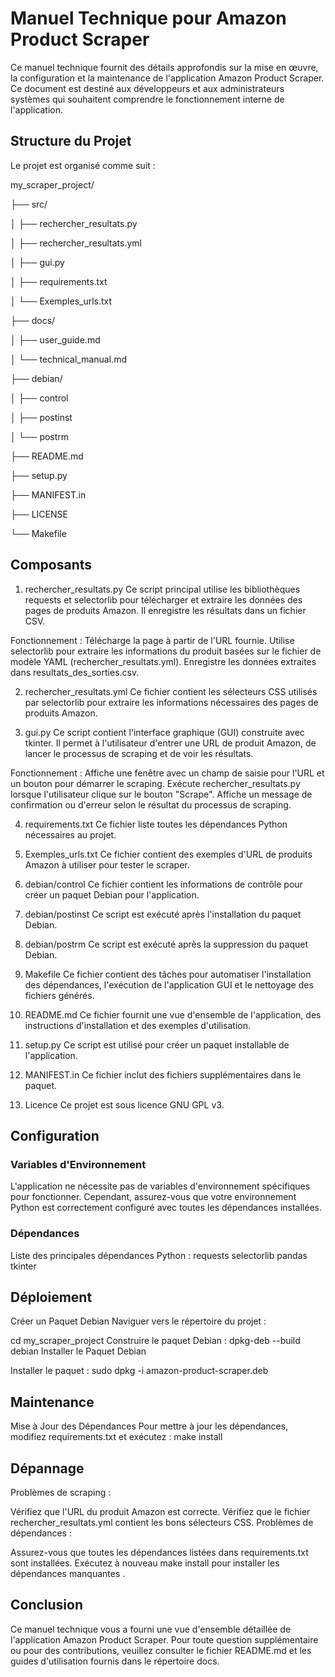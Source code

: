 # Manuel Technique pour Amazon Product Scraper

Ce manuel technique fournit des détails approfondis sur la mise en œuvre, la configuration et la maintenance de l'application Amazon Product Scraper. Ce document est destiné aux développeurs et aux administrateurs systèmes qui souhaitent comprendre le fonctionnement interne de l'application.

## Structure du Projet
Le projet est organisé comme suit :

my_scraper_project/

├── src/

│   ├── rechercher_resultats.py

│   ├── rechercher_resultats.yml

│   ├── gui.py

│   ├── requirements.txt

│   └── Exemples_urls.txt

├── docs/

│   ├── user_guide.md

│   └── technical_manual.md

├── debian/

│   ├── control

│   ├── postinst

│   └── postrm

├── README.md

├── setup.py

├── MANIFEST.in

├── LICENSE

└── Makefile

## Composants

1. rechercher_resultats.py
Ce script principal utilise les bibliothèques requests et selectorlib pour télécharger et extraire les données des pages de produits Amazon. Il enregistre les résultats dans un fichier CSV.

Fonctionnement :
Télécharge la page à partir de l'URL fournie.
Utilise selectorlib pour extraire les informations du produit basées sur le fichier de modèle YAML (rechercher_resultats.yml).
Enregistre les données extraites dans resultats_des_sorties.csv.

2. rechercher_resultats.yml
Ce fichier contient les sélecteurs CSS utilisés par selectorlib pour extraire les informations nécessaires des pages de produits Amazon.

3. gui.py
Ce script contient l'interface graphique (GUI) construite avec tkinter. Il permet à l'utilisateur d'entrer une URL de produit Amazon, de lancer le processus de scraping et de voir les résultats.

Fonctionnement :
Affiche une fenêtre avec un champ de saisie pour l'URL et un bouton pour démarrer le scraping.
Exécute rechercher_resultats.py lorsque l'utilisateur clique sur le bouton "Scrape".
Affiche un message de confirmation ou d'erreur selon le résultat du processus de scraping.

4. requirements.txt
Ce fichier liste toutes les dépendances Python nécessaires au projet.


5. Exemples_urls.txt
Ce fichier contient des exemples d'URL de produits Amazon à utiliser pour tester le scraper.

6. debian/control
Ce fichier contient les informations de contrôle pour créer un paquet Debian pour l'application.

 
7. debian/postinst
Ce script est exécuté après l'installation du paquet Debian.


8. debian/postrm
Ce script est exécuté après la suppression du paquet Debian.


9. Makefile
Ce fichier contient des tâches pour automatiser l'installation des dépendances, l'exécution de l'application GUI et le nettoyage des fichiers générés.

	
10. README.md
Ce fichier fournit une vue d'ensemble de l'application, des instructions d'installation et des exemples d'utilisation.

11. setup.py
Ce script est utilisé pour créer un paquet installable de l'application.


12. MANIFEST.in
Ce fichier inclut des fichiers supplémentaires dans le paquet.

13. Licence
Ce projet est sous licence GNU GPL v3.

## Configuration

### Variables d'Environnement

L'application ne nécessite pas de variables d'environnement spécifiques pour fonctionner. Cependant, assurez-vous que votre environnement Python est correctement configuré avec toutes les dépendances installées.

### Dépendances

Liste des principales dépendances Python :
requests
selectorlib
pandas
tkinter

## Déploiement

Créer un Paquet Debian
Naviguer vers le répertoire du projet :

cd my_scraper_project
Construire le paquet Debian :
dpkg-deb --build debian
Installer le Paquet Debian

Installer le paquet :
sudo dpkg -i amazon-product-scraper.deb

## Maintenance
Mise à Jour des Dépendances
Pour mettre à jour les dépendances, modifiez requirements.txt et exécutez :
make install

## Dépannage

Problèmes de scraping :

Vérifiez que l'URL du produit Amazon est correcte.
Vérifiez que le fichier rechercher_resultats.yml contient les bons sélecteurs CSS.
Problèmes de dépendances :

Assurez-vous que toutes les dépendances listées dans requirements.txt sont installées.
Exécutez à nouveau make install pour installer les dépendances manquantes
.
## Conclusion

Ce manuel technique vous a fourni une vue d'ensemble détaillée de l'application Amazon Product Scraper. Pour toute question supplémentaire ou pour des contributions, veuillez consulter le fichier README.md et les guides d'utilisation fournis dans le répertoire docs.
